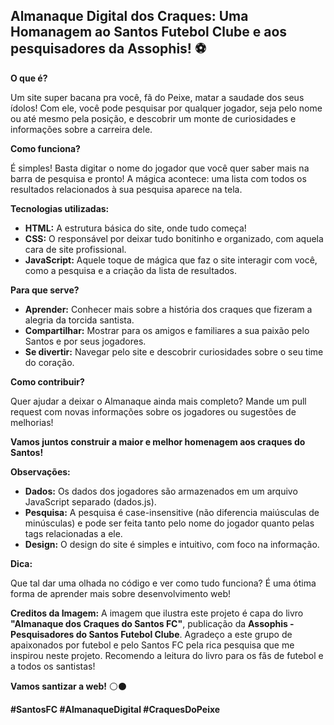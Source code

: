 ## Almanaque Digital dos Craques: Uma Homanagem ao **Santos Futebol Clube** e aos **pesquisadores da Assophis!** ⚽️

**O que é?**

Um site super bacana pra você, fã do Peixe, matar a saudade dos seus ídolos!  Com ele, você pode pesquisar por qualquer jogador, seja pelo nome ou até mesmo pela posição, e descobrir um monte de curiosidades e informações sobre a carreira dele. 

**Como funciona?**

É simples! Basta digitar o nome do jogador que você quer saber mais na barra de pesquisa e pronto! A mágica acontece: uma lista com todos os resultados relacionados à sua pesquisa aparece na tela. 

**Tecnologias utilizadas:**

* **HTML:** A estrutura básica do site, onde tudo começa!
* **CSS:** O responsável por deixar tudo bonitinho e organizado, com aquela cara de site profissional.
* **JavaScript:** Aquele toque de mágica que faz o site interagir com você, como a pesquisa e a criação da lista de resultados.

**Para que serve?**

* **Aprender:** Conhecer mais sobre a história dos craques que fizeram a alegria da torcida santista.
* **Compartilhar:** Mostrar para os amigos e familiares a sua paixão pelo Santos e por seus jogadores.
* **Se divertir:** Navegar pelo site e descobrir curiosidades sobre o seu time do coração.

**Como contribuir?**

Quer ajudar a deixar o Almanaque ainda mais completo? Mande um pull request com novas informações sobre os jogadores ou sugestões de melhorias! 

**Vamos juntos construir a maior e melhor homenagem aos craques do Santos!** 

**Observações:**

* **Dados:** Os dados dos jogadores são armazenados em um arquivo JavaScript separado (dados.js). 
* **Pesquisa:** A pesquisa é case-insensitive (não diferencia maiúsculas de minúsculas) e pode ser feita tanto pelo nome do jogador quanto pelas tags relacionadas a ele.
* **Design:** O design do site é simples e intuitivo, com foco na informação. 

**Dica:**

Que tal dar uma olhada no código e ver como tudo funciona? É uma ótima forma de aprender mais sobre desenvolvimento web! 

**Creditos da Imagem:**
A imagem que ilustra este projeto é capa do livro **"Almanaque dos Craques do Santos FC"**, publicação da **Assophis - Pesquisadores do Santos Futebol Clube**. Agradeço a este grupo de apaixonados por futebol e pelo Santos FC pela rica pesquisa que me inspirou neste projeto. Recomendo a leitura do livro para os fãs de futebol e a todos os santistas!

**Vamos santizar a web!** ⚪⚫

**#SantosFC #AlmanaqueDigital #CraquesDoPeixe**
